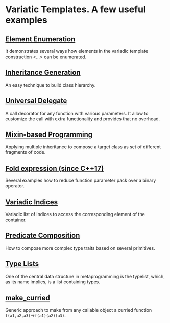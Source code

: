 # Variatic Templates. A few useful examples

## [Element Enumeration](./enumeration)
It demonstrates several ways how elements in the variadic template construction <...> can be enumerated.

## [Inheritance Generation](./inheritance)
An easy technique to build class hierarchy.

## [Universal Delegate](./universal%20delegate)
A call decorator for any function with various parameters. It allow to customize the call with extra functionality and provides that no overhead.

## [Mixin-based Programming](./mixins)
Applying multiple inheritance to compose a target class as set of different fragments of code.

## [Fold expression (since C++17)](./fold_expressions)
Several examples how to reduce function parameter pack over a binary operator.

## [Variadic Indices](./variadic_indices)
Variadic list of indices to access the corresponding element of the container.

## [Predicate Composition](./predicate_composition)
How to compose more complex type traits based on several primitives.

## [Type Lists](https://github.com/nikolaAV/skeleton/tree/master/type_list)
One of the central data structure in metaprogramming is the typelist, which, as its name implies, is a list containing types.

## [make_curried](../lambda/lambda_currying/main2.cpp)
Generic approach to make from any callable object a curried function `f(a1,a2,a3)`->`f(a1)(a2)(a3)`.
